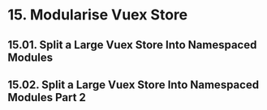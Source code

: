 # 15. Modularise Vuex Store

## 15.01. Split a Large Vuex Store Into Namespaced Modules

## 15.02. Split a Large Vuex Store Into Namespaced Modules Part 2

